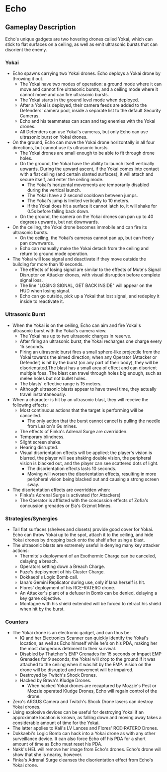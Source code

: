 # Echo

## Gameplay Description

Echo's unique gadgets are two hovering drones called Yokai, which can stick to flat surfaces on a ceiling, as well as emit ultrasonic bursts that can disorient the enemy.

### Yokai

- Echo spawns carrying two Yokai drones. Echo deploys a Yokai drone by throwing it out.
  - The Yokai have two modes of operation: a ground mode where it can move and cannot fire ultrasonic bursts, and a ceiling mode where it cannot move and can fire ultrasonic bursts.
  - The Yokai starts in the ground level mode when deployed.
  - After a Yokai is deployed, their camera feeds are added to the Defenders' camera pool, inside a separate list to the default Security Cameras.
  - Echo and his teammates can scan and tag enemies with the Yokai drones.
  - All Defenders can use Yokai's cameras, but only Echo can use ultrasonic burst on Yokai drones.
- On the ground, Echo can move the Yokai drone horizontally in all four directions, but cannot use its ultrasonic bursts.
  - The Yokai drones are small enough to be able to fit through drone holes.
  - On the ground, the Yokai have the ability to launch itself vertically upwards. During the upward ascent, if the Yokai comes into contact with a flat ceiling (and certain slanted surfaces), it will attach and secure itself, and enter the ceiling mode.
    - The Yokai's horizontal movements are temporarily disabled during the vertical launch.
    - The Yokai have a 2 second cooldown between jumps.
    - The Yokai's jump is limited vertically to 10 meters.
    - If the Yokai does hit a surface it cannot latch to, it will shake for 0.5s before falling back down.
  - On the ground, the camera on the Yokai drones can pan up to 40 degrees upwards, but not downwards.
- On the ceiling, the Yokai drone becomes immobile and can fire its ultrasonic bursts.
  - On the ceiling, the Yokai's cameras cannot pan up, but can freely pan downwards.
  - Echo can manually make the Yokai detach from the ceiling and return to ground mode operation.
- The Yokai will lose signal and deactivate if they move outside the building for more than 10 seconds.
  - The effects of losing signal are similar to the effects of Mute's Signal Disruptor on Attacker drones, with visual disruption before complete signal loss.
  - The line "LOSING SIGNAL, GET BACK INSIDE" will appear on the HUD when losing signal.
  - Echo can go outside, pick up a Yokai that lost signal, and redeploy it inside to reactivate it.

### Ultrasonic Burst

- When the Yokai is on the ceiling, Echo can aim and fire Yokai's ultrasonic burst with the Yokai's camera view.
  - The Yokai has up to two ultrasonic charges in reserve.
  - After firing an ultrasonic burst, the Yokai recharges one charge every 15 seconds.
  - Firing an ultrasonic burst fires a small sphere-like projectile from the Yokai towards the aimed direction; when any Operator (Attacker or Defender) is hit by the burst (on any part of their body), they will be disorientated.The blast has a small area of effect and can disorient multiple foes. The blast can travel through holes big enough, such as melee holes but not bullet holes.
  - The blasts' effective range is 15 meters.
  - Although ultrasonic blasts appear to have travel time, they actually travel instantaneously.
- When a character is hit by an ultrasonic blast, they will receive the following effects:
  - Most continuous actions that the target is performing will be cancelled.
    - The only action that the burst cannot cancel is pulling the needle from Lesion's Gu mines.
  - The effects of Finka's Adrenal Surge are overridden.
  - Temporary blindness.
  - Slight screen shake.
  - Hearing disrupted.
  - Visual disorientation effects will be applied; the player's vision is blurred, the player will see shaking double vision, the peripheral vision is blacked out, and the player can see scattered dots of light.
    - The disorientation effects lasts 10 seconds.
    - Moving will worsen the disorientation effects, resulting in more peripheral vision being blacked out and causing a strong screen sway.
- The disorientation effects are overridden when:
  - Finka's Adrenal Surge is activated (for Attackers)
  - The Operator is afflicted with the concussion effects of Zofia's concussion grenades or Ela's Grzmot Mines.

### Strategies/Synergies

- Tall flat surfaces (shelves and closets) provide good cover for Yokai. Echo can throw Yokai up to the spot, attach it to the ceiling, and hide Yokai drones by dropping back onto the shelf after using a blast.
- The ultrasonic blasts are extremely useful in denying many key attacker actions:
  - Thermite's deployment of an Exothermic Charge can be canceled, delaying a breach.
  - Operators setting down a Breach Charge.
  - Fuze's deployment of his Cluster Charge.
  - Dokkaebi's Logic Bomb call.
  - Iana's Gemini Replicator during use, only if Iana herself is hit.
  - Flores' deployment of his RCE-RATERO drone.
  - An Attacker's plant of a defuser in Bomb can be denied, delaying a key game objective.
  - Montagne with his shield extended will be forced to retract his shield when hit by the burst.

### Counters

- The Yokai drone is an electronic gadget, and can thus be:
  - IQ and her Electronics Scanner can quickly identify the Yokai's location, as well as Echo himself while he's on his PDA, making her the most dangerous detriment to their survival.
  - Disabled by Thatcher's EMP Grenades for 15 seconds or Impact EMP Grenades for 9 seconds; the Yokai will drop to the ground if it was attached to the ceiling when it was hit by the EMP. Vision on the drone will be disrupted and movement will be impaired.
  - Destroyed by Twitch's Shock Drones.
  - Hacked by Brava's Kludge Drones.
    - When hacked Yokai drones are recaptured by Mozzie's Pest or Mozzie operated Kludge Drones, Echo will regain control of the drone.
- Zero's ARGUS Camera and Twitch's Shock Drone lasers can destroy Yokai drones.
- Using explosive devices can be useful for destroying Yokai if an approximate location is known, as falling down and moving away takes a considerable amount of time for the Yokai.
- The latter applies to Kali's LV Lances and Flores' RCE-RATERO Drones.
- Dokkaebi's Logic Bomb can hack into a Yokai drone as with any other surveillance device. It can also force Echo off his PDA for a short amount of time as Echo must reset his PDA.
- Nøkk's HEL will remove her image from Echo's drones. Echo's drone will show that she is nearby, however.
- Finka's Adrenal Surge cleanses the disorientation effect from Echo's Yokai drone.
